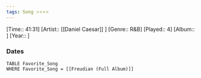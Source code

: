 ```yaml
---
tags: Song ⭐⭐⭐⭐ 
---
```

[Time:: 41:31]
[Artist:: [[Daniel Caesar]] ]
[Genre:: R&B]
[Played:: 4]
[Album:: ]
[Year:: ]
### Dates
````dataview
TABLE Favorite_Song
WHERE Favorite_Song = [[Freudian (Full Album)]]
````